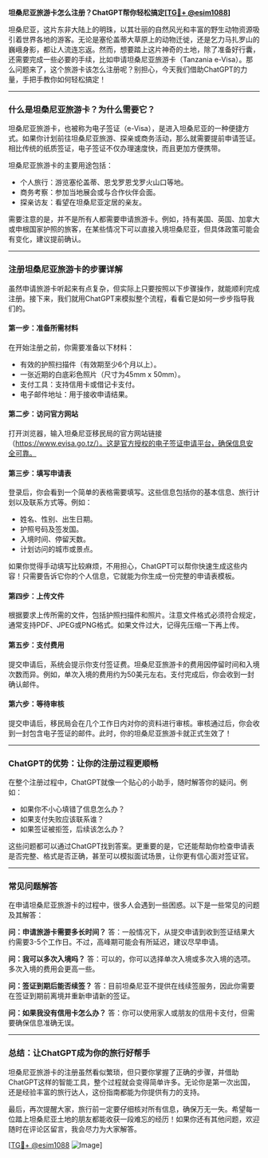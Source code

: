 **坦桑尼亚旅游卡怎么注册？ChatGPT帮你轻松搞定[[TG💪+ @esim1088](https://t.me/s/esim1088)]**

坦桑尼亚，这片东非大陆上的明珠，以其壮丽的自然风光和丰富的野生动物资源吸引着世界各地的游客。无论是塞伦盖蒂大草原上的动物迁徙，还是乞力马扎罗山的巍峨身影，都让人流连忘返。然而，想要踏上这片神奇的土地，除了准备好行囊，还需要完成一些必要的手续，比如申请坦桑尼亚旅游卡（Tanzania e-Visa）。那么问题来了，这个旅游卡该怎么注册呢？别担心，今天我们借助ChatGPT的力量，手把手教你如何轻松搞定！

---

### **什么是坦桑尼亚旅游卡？为什么需要它？**

坦桑尼亚旅游卡，也被称为电子签证（e-Visa），是进入坦桑尼亚的一种便捷方式。如果你计划前往坦桑尼亚旅游、探亲或商务活动，那么就需要提前申请签证。相比传统的纸质签证，电子签证不仅办理速度快，而且更加方便携带。

坦桑尼亚旅游卡的主要用途包括：
- 个人旅行：游览塞伦盖蒂、恩戈罗恩戈罗火山口等地。
- 商务考察：参加当地展会或与合作伙伴会面。
- 探亲访友：看望在坦桑尼亚定居的亲友。

需要注意的是，并不是所有人都需要申请旅游卡。例如，持有美国、英国、加拿大或申根国家护照的旅客，在某些情况下可以直接入境坦桑尼亚，但具体政策可能会有变化，建议提前确认。

---

### **注册坦桑尼亚旅游卡的步骤详解**

虽然申请旅游卡听起来有点复杂，但实际上只要按照以下步骤操作，就能顺利完成注册。接下来，我们就用ChatGPT来模拟整个流程，看看它是如何一步步指导我们的。

#### **第一步：准备所需材料**
在开始注册之前，你需要准备以下材料：
- 有效的护照扫描件（有效期至少6个月以上）。
- 一张近期的白底彩色照片（尺寸为45mm x 50mm）。
- 支付工具：支持信用卡或借记卡支付。
- 电子邮件地址：用于接收申请结果。

#### **第二步：访问官方网站**
打开浏览器，输入坦桑尼亚移民局的官方网站链接（https://www.evisa.go.tz/）。这是官方授权的电子签证申请平台，确保信息安全可靠。

#### **第三步：填写申请表**
登录后，你会看到一个简单的表格需要填写。这些信息包括你的基本信息、旅行计划以及联系方式等。例如：
- 姓名、性别、出生日期。
- 护照号码及签发国。
- 入境时间、停留天数。
- 计划访问的城市或景点。

如果你觉得手动填写比较麻烦，不用担心，ChatGPT可以帮你快速生成这些内容！只需要告诉它你的个人信息，它就能为你生成一份完整的申请表模板。

#### **第四步：上传文件**
根据要求上传所需的文件，包括护照扫描件和照片。注意文件格式必须符合规定，通常支持PDF、JPEG或PNG格式。如果文件过大，记得先压缩一下再上传。

#### **第五步：支付费用**
提交申请后，系统会提示你支付签证费。坦桑尼亚旅游卡的费用因停留时间和入境次数而异。例如，单次入境的费用约为50美元左右。支付完成后，你会收到一封确认邮件。

#### **第六步：等待审核**
提交申请后，移民局会在几个工作日内对你的资料进行审核。审核通过后，你会收到一封包含电子签证的邮件。此时，你的坦桑尼亚旅游卡就正式生效了！

---

### **ChatGPT的优势：让你的注册过程更顺畅**

在整个注册过程中，ChatGPT就像一个贴心的小助手，随时解答你的疑问。例如：
- 如果你不小心填错了信息怎么办？
- 如果支付失败应该联系谁？
- 如果签证被拒签，后续该怎么办？

这些问题都可以通过ChatGPT找到答案。更重要的是，它还能帮助你检查申请表是否完整、格式是否正确，甚至可以模拟面试场景，让你更有信心面对签证官。

---

### **常见问题解答**

在申请坦桑尼亚旅游卡的过程中，很多人会遇到一些困惑。以下是一些常见的问题及其解答：

**问：申请旅游卡需要多长时间？**
答：一般情况下，从提交申请到收到签证结果大约需要3-5个工作日。不过，高峰期可能会有所延迟，建议尽早申请。

**问：我可以多次入境吗？**
答：可以的，你可以选择单次入境或多次入境的选项。多次入境的费用会更高一些。

**问：签证到期后能否续签？**
答：目前坦桑尼亚不提供在线续签服务，因此你需要在签证到期前离境并重新申请新的签证。

**问：如果我没有信用卡怎么办？**
答：你可以使用家人或朋友的信用卡支付，但需要确保信息准确无误。

---

### **总结：让ChatGPT成为你的旅行好帮手**

坦桑尼亚旅游卡的注册虽然看似繁琐，但只要你掌握了正确的步骤，并借助ChatGPT这样的智能工具，整个过程就会变得简单许多。无论你是第一次出国，还是经验丰富的旅行达人，这份指南都能为你提供有力的支持。

最后，再次提醒大家，旅行前一定要仔细核对所有信息，确保万无一失。希望每一位踏上坦桑尼亚土地的朋友都能收获一段难忘的经历！如果你还有其他问题，欢迎随时在评论区留言，我会尽力为大家解答。

[[TG💪+ @esim1088](https://t.me/s/esim1088) ![Image](https://i.postimg.cc/4NQfJmqS/Snipaste-2025-05-13-00-14-12.png)]